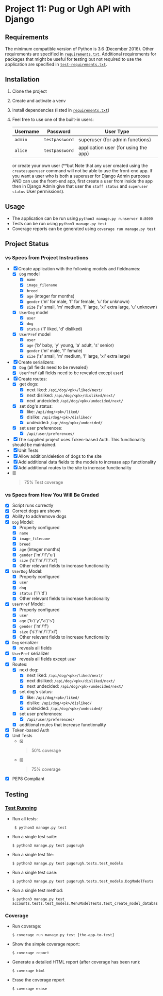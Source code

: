 Project 11: Pug or Ugh API with Django
======================================

Requirements
------------

The minimum compatible version of Python is 3.6 (December 2016).
Other requirements are specified in [`requirements.txt`][reqs]. Additional
requirements for packages that might be useful for testing but not required
to use the application are specified in [`test-requirements.txt`][testreqs].

Installation
------------

1. Clone the project
2. Create and activate a venv
3. Install dependencies (listed in [`requirements.txt`][reqs])
4. Feel free to use one of the built-in users:
   
   Username | Password       | User Type
   ---------|----------------|-----------
   `admin`  | `testpassword` | superuser (for admin functions)
   `alice`  | `testpassword` | application user (for using the app)

   or create your own user (**but Note that any user created using the
   `createsuperuser` command will not be able to use the front-end app. If you
   want a user who is both a superuser for Django Admin purposes AND can use
   the front-end app, first create a user from inside the app then in Django
   Admin give that user the `staff status` and `superuser status` User
   permissions).

Usage
-----

- The application can be run using `python3 manage.py runserver 0:8000`
- Tests can be run using `python3 manage.py test`
- Coverage reports can be generated using `coverage run manage.py test`

Project Status
--------------

### vs Specs from Project Instructions ###

- [x] Create application with the following models and fieldnames:
  - [x] `Dog` model
    - [x] `name`
    - [x] `image_filename`
    - [x] `breed`
    - [x] `age` (integer for months)
    - [x] `gender` ('m' for male, 'f' for female, 'u' for unknown)
    - [x] `size` ('s' small, 'm' medium, 'l' large, 'xl' extra large,
          'u' unknown)
  - [x] `UserDog` model
    - [x] `user`
    - [x] `dog`
    - [x] `status` ('l' liked, 'd' disliked)
  - [x] `UserPref` model
    - [x] `user`
    - [x] `age` ('b' baby, 'y' young, 'a' adult, 's' senior)
    - [x] `gender` ('m' male, 'f' female)
    - [x] `size` ('s' small, 'm' medium, 'l' large, 'xl' extra large)
- [x] Create serializers:
  - [x] `Dog` (all fields need to be revealed)
  - [x] `UserPref` (all fields need to be revealed except `user`)
- [x] Create routes:
  - [x] get dogs:
    - [x] next liked: `/api/dog/<pk>/liked/next/`
    - [x] next disliked: `/api/dog/<pk>/disliked/next/`
    - [x] next undecided: `/api/dog/<pk>/undecided/next/`
  - [x] set dog's status:
    - [x] like: `/api/dog/<pk>/liked/`
    - [x] dislike: `/api/dog/<pk>/disliked/`
    - [x] undecided: `/api/dog/<pk>/undecided/`
  - [x] set user preferences:
    - [x] `/api/user/preferences/`
- [x] The supplied project uses Token-based Auth. This functionality should be
      maintained.
- [x] Unit Tests
- [x] Allow addition/deletion of dogs to the site
- [x] Add additional data fields to the models to increase app functionality
- [x] Add additional routes to the site to increase functionality
- [x] >75% Test coverage

### vs Specs from How You Will Be Graded ###

- [x] Script runs correctly
- [x] Correct dogs are shown
- [x] Ability to add/remove dogs
- [x] `Dog` Model:
  - [x] Properly configured
  - [x] `name`
  - [x] `image_filename`
  - [x] `breed`
  - [x] `age` (integer months)
  - [x] `gender` ('m'/'f'/'u')
  - [x] `size` ('s'/'m'/'l'/'xl')
  - [x] Other relevant fields to increase functionality
- [x] `UserDog` Model:
  - [x] Properly configured
  - [x] `user`
  - [x] `dog`
  - [x] `status` ('l'/'d')
  - [x] Other relevant fields to increase functionality
- [x] `UserPref` Model:
  - [x] Properly configured
  - [x] `user`
  - [x] `age` ('b'/'y'/'a'/'s')
  - [x] `gender` ('m'/'f')
  - [x] `size` ('s'/'m'/'l'/'xl')
  - [x] Other relevant fields to increase functionality
- [x] `Dog` serializer
  - [x] reveals all fields
- [x] `UserPref` serializer
  - [x] reveals all fields except `user`
- [x] Routes:
  - [x] next dog:
    - [x] next liked: `/api/dog/<pk>/liked/next/`
    - [x] next disliked: `/api/dog/<pk>/disliked/next/`
    - [x] next undecided: `/api/dog/<pk>/undecided/next/`
  - [x] set dog's status:
    - [x] like: `/api/dog/<pk>/liked/`
    - [x] dislike: `/api/dog/<pk>/disliked/`
    - [x] undecided: `/api/dog/<pk>/undecided/`
  - [x] set user preferences:
    - [x] `/api/user/preferences/`
  - [x] additional routes that increase functionality
- [x] Token-based Auth
- [x] Unit Tests
  - [x] >50% coverage
  - [x] >75% coverage
- [x] PEP8 Compliant

Testing
-------

### [Test Running](https://docs.djangoproject.com/en/2.2/topics/testing/overview/#running-tests) ###

- Run all tests:
  ```console
   $ python3 manage.py test
   ```

- Run a single test suite:
  ```console
  $ python3 manage.py test pugorugh
  ```

- Run a single test file:
  ```console
  $ python3 manage.py test pugorugh.tests.test_models
  ```

- Run a single test case:
  ```console
  $ python3 manage.py test pugorugh.tests.test_models.DogModelTests
  ```

- Run a single test method:
  ```console
  $ python3 manage.py test accounts.tests.test_models.MenuModelTests.test_create_model_database_has_correct_data
  ```

### Coverage ###

- Run coverage:
  ```console
  $ coverage run manage.py test [the-app-to-test]
  ```

- Show the simple coverage report:
  ```console
  $ coverage report
  ```

- Generate a detailed HTML report (after coverage has been run):
  ```console
  $ coverage html
  ```

- Erase the coverage report
  ```console
  $ coverage erase
  ```


[reqs]: https://github.com/Crossroadsman/treehouse-techdegree-python-project11/blob/master/requirements.txt
[testreqs]: https://github.com/Crossroadsman/treehouse-techdegree-python-project11/blob/master/test-requirements.txt
